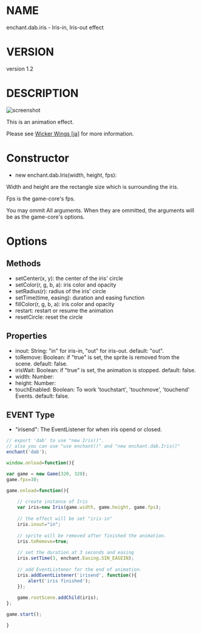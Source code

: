 # NAME

enchant.dab.iris - Iris-in, Iris-out effect

# VERSION

version 1.2

# DESCRIPTION

![screenshot](http://home.wi-wi.jp/software/js_iris.enchant/images/iris-out.gif)

This is an animation effect.

Please see [Wicker Wings \[ja\]](http://home.wi-wi.jp/software/js_iris.enchant/) for more information.

# Constructor

 - new enchant.dab.Iris(width, height, fps):
 
 Width and height are the rectangle size which is surrounding the iris.
 
 Fps is the game-core's fps.
 
 You may ommit All arguments. When they are ommitted, the arguments will be as the game-core's options.
 
# Options

## Methods

- setCenter(x, y): the center of the iris' circle
- setColor(r, g, b, a): iris color and opacity
- setRadius(r): radius of the iris' circle
- setTime(time, easing): duration and easing function
- fillColor(r, g, b, a): iris color and opacity
- restart: restart or resume the animation
- resetCircle: reset the circle

## Properties

- inout: String: "in" for iris-in, "out" for iris-out. default: "out".
- toRemove: Boolean: if "true" is set, the sprite is removed from the scene. default: false.
- irisWait: Boolean: if "true" is set, the animation is stopped. default: false.
- width: Number:
- height: Number:
- touchEnabled: Boolean: To work 'touchstart', 'touchmove', 'touchend' Events. default: false.

## EVENT Type

- "irisend": The EventListener for when iris opend or closed.

```javascript
// export 'dab' to use "new Iris()".
// also you can use "use enchant()" and "new enchant.dab.Iris()"
enchant('dab');

window.onload=function(){

var game = new Game(320, 320);
game.fps=30;

game.onload=function(){
    
    // create instance of Iris
    var iris=new Iris(game.width, game.height, game.fps);
    
    // the effect will be set "iris-in"
    iris.inout="in";
    
    // sprite will be removed after finished the animation.
    iris.toRemove=true;
    
    // set the duration at 3 seconds and easing
    iris.setTime(3, enchant.Easing.SIN_EASEIN);
    
    // add EventListener for the end of animation.
    iris.addEventListener('irisend', function(){
        alert('iris finished');
    });
    
    game.rootScene.addChild(iris);
};

game.start();

}

```
